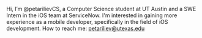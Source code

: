 Hi, I’m @petarilievCS, a Computer Science student at UT Austin and a SWE Intern in the iOS team at ServiceNow. I'm interested in gaining more experience as a mobile developer, specifically in the field of iOS development. 
How to reach me: petariliev@utexas.edu

